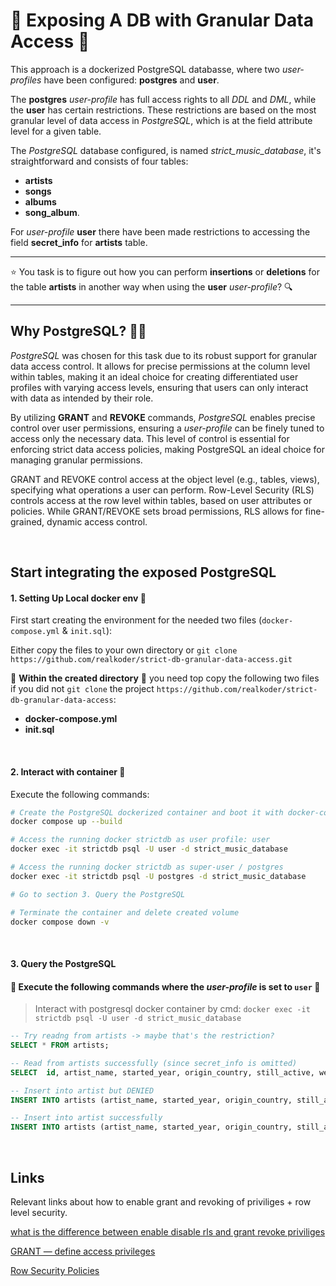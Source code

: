 # 🚫 Exposing A DB with Granular Data Access 🚫

This approach is a dockerized PostgreSQL databasse, where two _user-profiles_ have been configured: **postgres** and **user**.

The **postgres** _user-profile_ has full access rights to all _DDL_ and _DML_, while the **user** has certain restrictions. These restrictions are based on the most granular level of data access in _PostgreSQL_, which is at the field attribute level for a given table.

The _PostgreSQL_ database configured, is named _strict_music_database_, it's straightforward and consists of four tables:

- **artists**
- **songs**
- **albums**
- **song_album**.

For _user-profile_ **user** there have been made restrictions to accessing the field **secret_info** for **artists** table.

---

⭐️ You task is to figure out how you can perform **insertions** or **deletions** for the table **artists** in another way when using the **user** _user-profile_? 🔍

---

## Why PostgreSQL? 🕵️‍♀️

_PostgreSQL_ was chosen for this task due to its robust support for granular data access control. It allows for precise permissions at the column level within tables, making it an ideal choice for creating differentiated user profiles with varying access levels, ensuring that users can only interact with data as intended by their role.

By utilizing **GRANT** and **REVOKE** commands, _PostgreSQL_ enables precise control over user permissions, ensuring a _user-profile_ can be finely tuned to access only the necessary data. This level of control is essential for enforcing strict data access policies, making PostgreSQL an ideal choice for managing granular permissions.

GRANT and REVOKE control access at the object level (e.g., tables, views), specifying what operations a user can perform. Row-Level Security (RLS) controls access at the row level within tables, based on user attributes or policies. While GRANT/REVOKE sets broad permissions, RLS allows for fine-grained, dynamic access control.

<br>

## Start integrating the exposed PostgreSQL

#### 1. Setting Up Local docker env 🐳

First start creating the environment for the needed two files (`docker-compose.yml` & `init.sql`):

Either copy the files to your own directory or `git clone https://github.com/realkoder/strict-db-granular-data-access.git`

🛑 **Within the created directory** 🛑 you need top copy the following two files if you did not `git clone` the project `https://github.com/realkoder/strict-db-granular-data-access`:

- **docker-compose.yml**
- **init.sql**

<br>

#### 2. Interact with container 🚀

Execute the following commands:

```bash
# Create the PostgreSQL dockerized container and boot it with docker-compose
docker compose up --build

# Access the running docker strictdb as user profile: user
docker exec -it strictdb psql -U user -d strict_music_database

# Access the running docker strictdb as super-user / postgres
docker exec -it strictdb psql -U postgres -d strict_music_database

# Go to section 3. Query the PostgreSQL

# Terminate the container and delete created volume
docker compose down -v
```

<br>

#### 3. Query the PostgreSQL

#### 🌟 Execute the following commands where the _user-profile_ is set to `user` 🌟

> Interact with postgresql docker container by cmd: `docker exec -it strictdb psql -U user -d strict_music_database`

```sql
-- Try readng from artists -> maybe that's the restriction?
SELECT * FROM artists;

-- Read from artists successfully (since secret_info is omitted)
SELECT  id, artist_name, started_year, origin_country, still_active, website_url FROM artists;

-- Insert into artist but DENIED
INSERT INTO artists (artist_name, started_year, origin_country, still_active, website_url, secret_info) VALUES('SOME ARTIST', 2000, 'DK', FALSE, 'https://some-url.com', 'SOME SECRET');

-- Insert into artist successfully
INSERT INTO artists (artist_name, started_year, origin_country, still_active, website_url) VALUES('SOME ARTIST', 2000, 'DK', FALSE, 'https://some-url.com');
```

<br>

## Links

Relevant links about how to enable grant and revoking of priviliges + row level security.

[what is the difference between enable disable rls and grant revoke priviliges](https://stackoverflow.com/questions/57103952/what-is-the-difference-between-enable-disable-rls-and-grant-revoke-priviliges)

[GRANT — define access privileges](https://www.postgresql.org/docs/current/sql-grant.html)

[Row Security Policies](https://www.postgresql.org/docs/current/ddl-rowsecurity.html)
